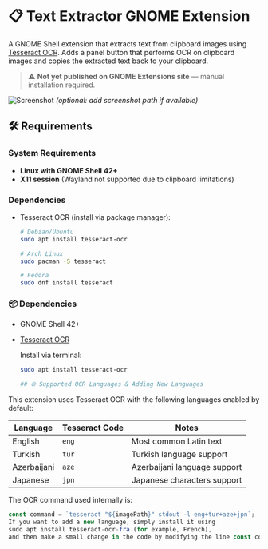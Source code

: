 # 📋 Text Extractor GNOME Extension

A GNOME Shell extension that extracts text from clipboard images using [Tesseract OCR](https://github.com/tesseract-ocr/tesseract). Adds a panel button that performs OCR on clipboard images and copies the extracted text back to your clipboard.

> ⚠️ **Not yet published on GNOME Extensions site** — manual installation required.

![Screenshot](screenshot.png) *(optional: add screenshot path if available)*

## 🛠 Requirements

### System Requirements
- **Linux with GNOME Shell 42+**
- **X11 session** (Wayland not supported due to clipboard limitations)

### Dependencies
- Tesseract OCR (install via package manager):
  ```bash
  # Debian/Ubuntu
  sudo apt install tesseract-ocr
  
  # Arch Linux
  sudo pacman -S tesseract
  
  # Fedora
  sudo dnf install tesseract
### 📦 Dependencies
- GNOME Shell 42+
- [Tesseract OCR](https://github.com/tesseract-ocr/tesseract)
  
  Install via terminal:
  ```bash
  sudo apt install tesseract-ocr

  ## 🌐 Supported OCR Languages & Adding New Languages

This extension uses Tesseract OCR with the following languages enabled by default:

| Language    | Tesseract Code | Notes                       |
|-------------|----------------|-----------------------------|
| English     | `eng`          | Most common Latin text       |
| Turkish     | `tur`          | Turkish language support     |
| Azerbaijani | `aze`          | Azerbaijani language support |
| Japanese    | `jpn`          | Japanese characters support  |

The OCR command used internally is:

```js
const command = `tesseract "${imagePath}" stdout -l eng+tur+aze+jpn`;
If you want to add a new language, simply install it using
sudo apt install tesseract-ocr-fra (for example, French),
and then make a small change in the code by modifying the line const command = `tesseract "${imagePath}" stdout -l eng+tur+aze+jpn`; to --> const command = `tesseract "${imagePath}" stdout -l eng+tur+aze+jpn+fra`;


